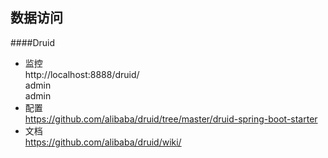 ## 数据访问

####Druid
- 监控  
http://localhost:8888/druid/  
admin  
admin
- 配置    
https://github.com/alibaba/druid/tree/master/druid-spring-boot-starter
- 文档  
https://github.com/alibaba/druid/wiki/